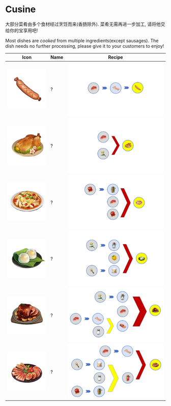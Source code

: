 # Cusine

大部分菜肴由多个食材经过烹饪而来(香肠除外). 菜肴无需再进一步加工, 请将他交给你的宝享用吧!

Most dishes are *cooked* from multiple ingredients(except sausages). The dish needs no further processing, please give it to your customers to enjoy!

|Icon       |Name        |Recipe|
|-----------|------------|------|
|![icon](./xc.png) | ? | ![icon](../recipes/r_xc.png) |
|![icon](./tthnj.png) | ? |![icon](../recipes/r_tthnj.png)|
|![icon](./xnjjj.png) | ? |![icon](../recipes/r_xnjjj.png)|
|![icon](./smsmt.png) | ? | ![icon](../recipes/r_smsmt.png)|
|![icon](./mjhlbjr.png) | ? | ![icon](../recipes/r_mjhlbjr.png) |
|![icon](./lrpp.png) | ? | ![icon](../recipes/r_lrpp.png) |





